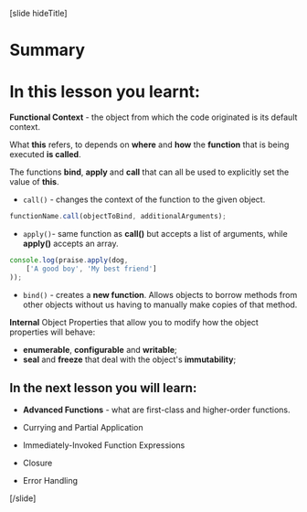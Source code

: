 [slide hideTitle]

# Summary

# In this lesson you learnt:

**Functional Context** - the object from which the code originated is its default context. 

What **this** refers, to depends on **where** and **how** the **function** that is being executed **is called**.

The functions **bind**, **apply** and **call** that can all be used to explicitly set the value of **this**.

 - ``call()`` - changes the context of the function to the given object.

```js
functionName.call(objectToBind, additionalArguments);
```

- ``apply()``- same function as **call()** but accepts a list of arguments, while **apply()** accepts an array.

```js
console.log(praise.apply(dog,
    ['A good boy', 'My best friend']
));
```

- ``bind()`` - creates a **new function**. Allows objects to borrow methods from other objects without us having to manually make copies of that method.

**Internal** Object Properties that allow you to modify how the object properties will behave: 
  - **enumerable**, **configurable** and **writable**;
  - **seal** and **freeze** that deal with the object's **immutability**;


## In the next lesson you will learn:
- **Advanced Functions** - what are first-class and higher-order functions.

- Currying and Partial Application

- Immediately-Invoked Function Expressions

- Closure

- Error Handling

[/slide]
